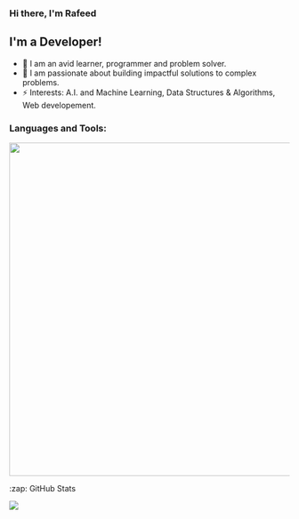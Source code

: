 ### Hi there, I'm Rafeed

## I'm a Developer!
- 🔭 I am an avid learner, programmer and problem solver.
- 🌱 I am passionate about building impactful solutions to complex problems.
- ⚡ Interests: A.I. and Machine Learning, Data Structures & Algorithms, Web developement. 

### Languages and Tools:
<p align="left">
  <a>
    <img width="600px" src="https://skillicons.dev/icons?i=js,ts,nodejs,react,nextjs,html,css,cpp,dotnet,java,py,mongodb,aws,azure,git,github,vscode,vite,figma" />
  </a>
</p>
  <p align="left">:zap: GitHub Stats</p>
  <img src="https://github-readme-stats-black-omega-66.vercel.app/api?username=RafeedN&show_icons=true&hide_border=true&title_color=E26EE5&icon_color=E26EE5&text_color=CFCFE7&bg_color=00000000&custom_title=Rafeed's+Stats" />



